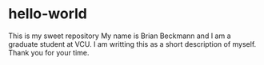 # hello-world
This is my sweet repository
My name is Brian Beckmann and I am a graduate student at VCU.  I am writting this as a short description of myself.
Thank you for your time.
